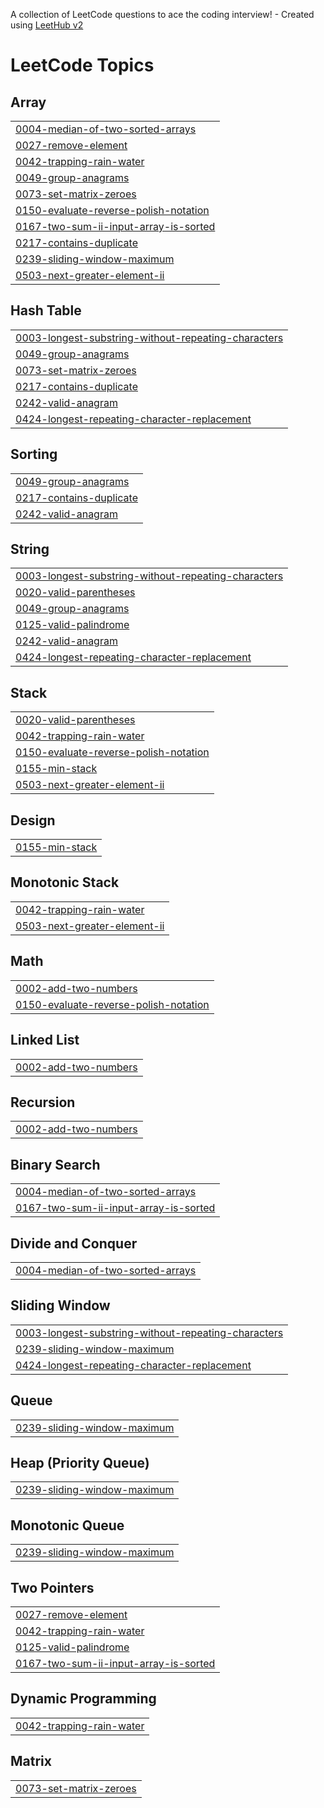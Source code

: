 A collection of LeetCode questions to ace the coding interview! - Created using [LeetHub v2](https://github.com/arunbhardwaj/LeetHub-2.0)
<!---LeetCode Topics Start-->
# LeetCode Topics
## Array
|  |
| ------- |
| [0004-median-of-two-sorted-arrays](https://github.com/JD1304/DSA/tree/master/0004-median-of-two-sorted-arrays) |
| [0027-remove-element](https://github.com/JD1304/DSA/tree/master/0027-remove-element) |
| [0042-trapping-rain-water](https://github.com/JD1304/DSA/tree/master/0042-trapping-rain-water) |
| [0049-group-anagrams](https://github.com/JD1304/DSA/tree/master/0049-group-anagrams) |
| [0073-set-matrix-zeroes](https://github.com/JD1304/DSA/tree/master/0073-set-matrix-zeroes) |
| [0150-evaluate-reverse-polish-notation](https://github.com/JD1304/DSA/tree/master/0150-evaluate-reverse-polish-notation) |
| [0167-two-sum-ii-input-array-is-sorted](https://github.com/JD1304/DSA/tree/master/0167-two-sum-ii-input-array-is-sorted) |
| [0217-contains-duplicate](https://github.com/JD1304/DSA/tree/master/0217-contains-duplicate) |
| [0239-sliding-window-maximum](https://github.com/JD1304/DSA/tree/master/0239-sliding-window-maximum) |
| [0503-next-greater-element-ii](https://github.com/JD1304/DSA/tree/master/0503-next-greater-element-ii) |
## Hash Table
|  |
| ------- |
| [0003-longest-substring-without-repeating-characters](https://github.com/JD1304/DSA/tree/master/0003-longest-substring-without-repeating-characters) |
| [0049-group-anagrams](https://github.com/JD1304/DSA/tree/master/0049-group-anagrams) |
| [0073-set-matrix-zeroes](https://github.com/JD1304/DSA/tree/master/0073-set-matrix-zeroes) |
| [0217-contains-duplicate](https://github.com/JD1304/DSA/tree/master/0217-contains-duplicate) |
| [0242-valid-anagram](https://github.com/JD1304/DSA/tree/master/0242-valid-anagram) |
| [0424-longest-repeating-character-replacement](https://github.com/JD1304/DSA/tree/master/0424-longest-repeating-character-replacement) |
## Sorting
|  |
| ------- |
| [0049-group-anagrams](https://github.com/JD1304/DSA/tree/master/0049-group-anagrams) |
| [0217-contains-duplicate](https://github.com/JD1304/DSA/tree/master/0217-contains-duplicate) |
| [0242-valid-anagram](https://github.com/JD1304/DSA/tree/master/0242-valid-anagram) |
## String
|  |
| ------- |
| [0003-longest-substring-without-repeating-characters](https://github.com/JD1304/DSA/tree/master/0003-longest-substring-without-repeating-characters) |
| [0020-valid-parentheses](https://github.com/JD1304/DSA/tree/master/0020-valid-parentheses) |
| [0049-group-anagrams](https://github.com/JD1304/DSA/tree/master/0049-group-anagrams) |
| [0125-valid-palindrome](https://github.com/JD1304/DSA/tree/master/0125-valid-palindrome) |
| [0242-valid-anagram](https://github.com/JD1304/DSA/tree/master/0242-valid-anagram) |
| [0424-longest-repeating-character-replacement](https://github.com/JD1304/DSA/tree/master/0424-longest-repeating-character-replacement) |
## Stack
|  |
| ------- |
| [0020-valid-parentheses](https://github.com/JD1304/DSA/tree/master/0020-valid-parentheses) |
| [0042-trapping-rain-water](https://github.com/JD1304/DSA/tree/master/0042-trapping-rain-water) |
| [0150-evaluate-reverse-polish-notation](https://github.com/JD1304/DSA/tree/master/0150-evaluate-reverse-polish-notation) |
| [0155-min-stack](https://github.com/JD1304/DSA/tree/master/0155-min-stack) |
| [0503-next-greater-element-ii](https://github.com/JD1304/DSA/tree/master/0503-next-greater-element-ii) |
## Design
|  |
| ------- |
| [0155-min-stack](https://github.com/JD1304/DSA/tree/master/0155-min-stack) |
## Monotonic Stack
|  |
| ------- |
| [0042-trapping-rain-water](https://github.com/JD1304/DSA/tree/master/0042-trapping-rain-water) |
| [0503-next-greater-element-ii](https://github.com/JD1304/DSA/tree/master/0503-next-greater-element-ii) |
## Math
|  |
| ------- |
| [0002-add-two-numbers](https://github.com/JD1304/DSA/tree/master/0002-add-two-numbers) |
| [0150-evaluate-reverse-polish-notation](https://github.com/JD1304/DSA/tree/master/0150-evaluate-reverse-polish-notation) |
## Linked List
|  |
| ------- |
| [0002-add-two-numbers](https://github.com/JD1304/DSA/tree/master/0002-add-two-numbers) |
## Recursion
|  |
| ------- |
| [0002-add-two-numbers](https://github.com/JD1304/DSA/tree/master/0002-add-two-numbers) |
## Binary Search
|  |
| ------- |
| [0004-median-of-two-sorted-arrays](https://github.com/JD1304/DSA/tree/master/0004-median-of-two-sorted-arrays) |
| [0167-two-sum-ii-input-array-is-sorted](https://github.com/JD1304/DSA/tree/master/0167-two-sum-ii-input-array-is-sorted) |
## Divide and Conquer
|  |
| ------- |
| [0004-median-of-two-sorted-arrays](https://github.com/JD1304/DSA/tree/master/0004-median-of-two-sorted-arrays) |
## Sliding Window
|  |
| ------- |
| [0003-longest-substring-without-repeating-characters](https://github.com/JD1304/DSA/tree/master/0003-longest-substring-without-repeating-characters) |
| [0239-sliding-window-maximum](https://github.com/JD1304/DSA/tree/master/0239-sliding-window-maximum) |
| [0424-longest-repeating-character-replacement](https://github.com/JD1304/DSA/tree/master/0424-longest-repeating-character-replacement) |
## Queue
|  |
| ------- |
| [0239-sliding-window-maximum](https://github.com/JD1304/DSA/tree/master/0239-sliding-window-maximum) |
## Heap (Priority Queue)
|  |
| ------- |
| [0239-sliding-window-maximum](https://github.com/JD1304/DSA/tree/master/0239-sliding-window-maximum) |
## Monotonic Queue
|  |
| ------- |
| [0239-sliding-window-maximum](https://github.com/JD1304/DSA/tree/master/0239-sliding-window-maximum) |
## Two Pointers
|  |
| ------- |
| [0027-remove-element](https://github.com/JD1304/DSA/tree/master/0027-remove-element) |
| [0042-trapping-rain-water](https://github.com/JD1304/DSA/tree/master/0042-trapping-rain-water) |
| [0125-valid-palindrome](https://github.com/JD1304/DSA/tree/master/0125-valid-palindrome) |
| [0167-two-sum-ii-input-array-is-sorted](https://github.com/JD1304/DSA/tree/master/0167-two-sum-ii-input-array-is-sorted) |
## Dynamic Programming
|  |
| ------- |
| [0042-trapping-rain-water](https://github.com/JD1304/DSA/tree/master/0042-trapping-rain-water) |
## Matrix
|  |
| ------- |
| [0073-set-matrix-zeroes](https://github.com/JD1304/DSA/tree/master/0073-set-matrix-zeroes) |
<!---LeetCode Topics End-->